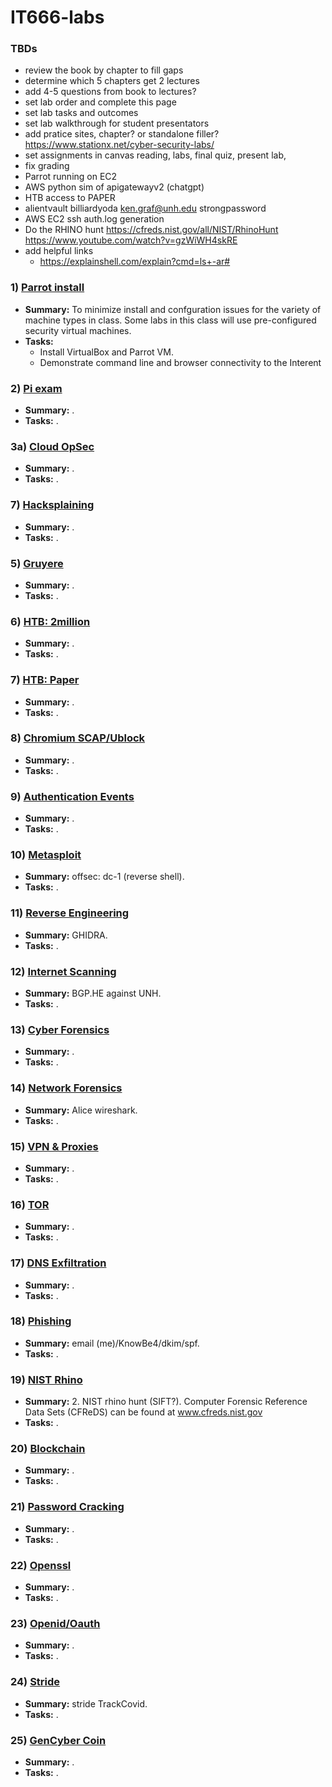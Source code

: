 # IT666-labs

### TBDs
- review the book by chapter to fill gaps
- determine which 5 chapters get 2 lectures
- add 4-5 questions from book to lectures?
- set lab order and complete this page
- set lab tasks and outcomes
- set lab walkthrough for student presentators
- add pratice sites, chapter? or standalone filler? https://www.stationx.net/cyber-security-labs/
- set assignments in canvas reading, labs, final quiz, present lab,
- fix grading
- Parrot running on EC2
- AWS python sim of apigatewayv2 (chatgpt)
- HTB access to PAPER
- alientvault billiardyoda ken.graf@unh.edu strongpassword
- AWS EC2 ssh auth.log generation
- Do the RHINO hunt https://cfreds.nist.gov/all/NIST/RhinoHunt
  https://www.youtube.com/watch?v=gzWiWH4skRE
- add helpful links
  - https://explainshell.com/explain?cmd=ls+-ar#

### 1) [Parrot install](./parrot.md)
  - __Summary:__ To minimize install and confguration issues for the variety of machine types in class.
Some labs in this class will use pre-configured security virtual machines.  
  - __Tasks:__
    - Install VirtualBox and Parrot VM.
    - Demonstrate command line and browser connectivity to the Interent

### 2) [Pi exam](./pi.md)
  - __Summary:__ .  
  - __Tasks:__ .  

### 3a) [Cloud OpSec](./cloud_opsec.md)
  - __Summary:__ .  
  - __Tasks:__ .  

### 7) [Hacksplaining](./hacksplaining.md)
  - __Summary:__ .  
  - __Tasks:__ .  

### 5) [Gruyere](./gruyere.md)
  - __Summary:__ .  
  - __Tasks:__ .  

### 6) [HTB: 2million](./htb_2million.md)
  - __Summary:__ .  
  - __Tasks:__ .  

### 7) [HTB: Paper](./htb_paper.md)
  - __Summary:__ .  
  - __Tasks:__ .  

### 8) [Chromium SCAP/Ublock](./chromium.md)
  - __Summary:__ .  
  - __Tasks:__ .  

### 9) [Authentication Events](./auth_log.md)
  - __Summary:__ .  
  - __Tasks:__ .  

### 10) [Metasploit](./metasploit.md)
  - __Summary:__ offsec: dc-1 (reverse shell).  
  - __Tasks:__ .  

### 11) [Reverse Engineering](./ghidra.md)
  - __Summary:__ GHIDRA.  
  - __Tasks:__ .  

### 12) [Internet Scanning](./internet_scanning.md)
  - __Summary:__ BGP.HE against UNH.  
  - __Tasks:__ .  

### 13) [Cyber Forensics](./forensics.md)
  - __Summary:__ .  
  - __Tasks:__ .  

### 14) [Network Forensics](./network_forensics.md)
  - __Summary:__ Alice wireshark.  
  - __Tasks:__ .  

### 15) [VPN & Proxies](./vpn.md)
  - __Summary:__ .  
  - __Tasks:__ .  

### 16) [TOR](./tor.md)
  - __Summary:__ .  
  - __Tasks:__ .  

### 17) [DNS Exfiltration](./dns_exfil.md)
  - __Summary:__ .  
  - __Tasks:__ .

### 18) [Phishing](./phishing.md)
  - __Summary:__ email (me)/KnowBe4/dkim/spf.  
  - __Tasks:__ .  

### 19) [NIST Rhino](./rhino.md)
  - __Summary:__ 2.	NIST rhino hunt (SIFT?).  Computer Forensic Reference Data Sets (CFReDS) can be found at www.cfreds.nist.gov
  - __Tasks:__ .  

### 20) [Blockchain](./blockchain.md)
  - __Summary:__ .  
  - __Tasks:__ .  

### 21) [Password Cracking](./password_cracking.md)
  - __Summary:__ .  
  - __Tasks:__ .  

### 22) [Openssl](./openssl.md)
  - __Summary:__ .  
  - __Tasks:__ .  

### 23) [Openid/Oauth](./openid_oauth.md)
  - __Summary:__ .  
  - __Tasks:__ .  

### 24) [Stride](./stride.md)
  - __Summary:__ stride TrackCovid.  
  - __Tasks:__ .  

### 25) [GenCyber Coin](./gencybercoin.md)
  - __Summary:__ .  
  - __Tasks:__ .  


